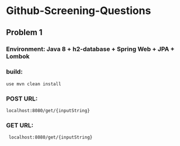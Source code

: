 # Github-Screening-Questions

## Problem 1  
### Environment: Java 8 + h2-database + Spring Web + JPA + Lombok
  ### build:
    use mvn clean install
 ### POST URL: 
    localhost:8080/get/{inputString}
 ### GET URL: 
     localhost:8080/get/{inputString}


